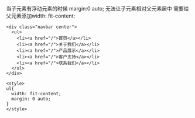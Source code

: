 <!--
 * @Descripttion: 
 * @Author: denghuawen3<denghuawen3@jd.com>
 * @Date: 2021-11-02 16:06:24
-->

当子元素有浮动元素的时候
margin:0 auto;
无法让子元素相对父元素居中
需要给父元素添加width: fit-content;
```
<div class="navbar center">
  <ul>
    <li><a href="/">首页</a></li>
    <li><a href="/">关于我们</a></li>
    <li><a href="/">产品展示</a></li>
    <li><a href="/">客户支持</a></li>
    <li><a href="/">联系我们</a></li>
  </ul>
</div>

<style>
ul{
  width: fit-content;
  margin: 0 auto;
}
</style>
```